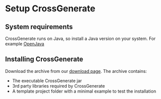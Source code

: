 # Setup CrossGenerate

## System requirements
CrossGenerate runs on Java, so install a Java version on your system. For example [OpenJava](https://jdk.java.net/)

## Installing CrossGenerate
Download the archive from our [download page](http://downloadCrossGenerate). The archive contains:
- The executable CrossGenerate jar
- 3rd party libraries required by CrossGenerate
- A template project folder with a minimal example to test the installation

